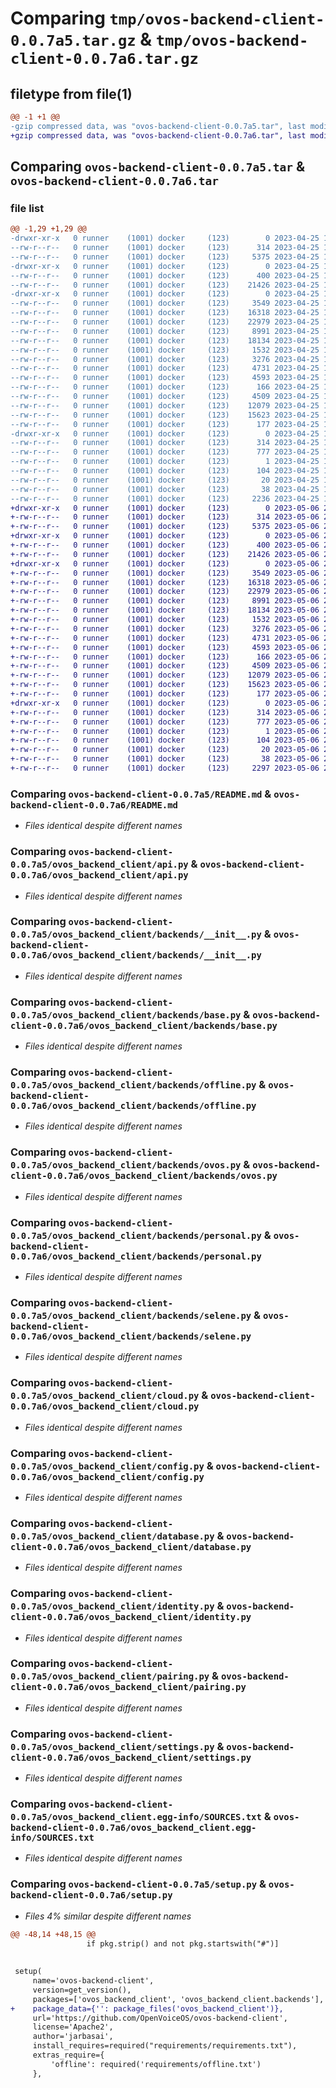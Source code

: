 # Comparing `tmp/ovos-backend-client-0.0.7a5.tar.gz` & `tmp/ovos-backend-client-0.0.7a6.tar.gz`

## filetype from file(1)

```diff
@@ -1 +1 @@
-gzip compressed data, was "ovos-backend-client-0.0.7a5.tar", last modified: Tue Apr 25 14:59:56 2023, max compression
+gzip compressed data, was "ovos-backend-client-0.0.7a6.tar", last modified: Sat May  6 22:28:01 2023, max compression
```

## Comparing `ovos-backend-client-0.0.7a5.tar` & `ovos-backend-client-0.0.7a6.tar`

### file list

```diff
@@ -1,29 +1,29 @@
-drwxr-xr-x   0 runner    (1001) docker     (123)        0 2023-04-25 14:59:56.823380 ovos-backend-client-0.0.7a5/
--rw-r--r--   0 runner    (1001) docker     (123)      314 2023-04-25 14:59:56.823380 ovos-backend-client-0.0.7a5/PKG-INFO
--rw-r--r--   0 runner    (1001) docker     (123)     5375 2023-04-25 14:59:40.000000 ovos-backend-client-0.0.7a5/README.md
-drwxr-xr-x   0 runner    (1001) docker     (123)        0 2023-04-25 14:59:56.819379 ovos-backend-client-0.0.7a5/ovos_backend_client/
--rw-r--r--   0 runner    (1001) docker     (123)      400 2023-04-25 14:59:40.000000 ovos-backend-client-0.0.7a5/ovos_backend_client/__init__.py
--rw-r--r--   0 runner    (1001) docker     (123)    21426 2023-04-25 14:59:40.000000 ovos-backend-client-0.0.7a5/ovos_backend_client/api.py
-drwxr-xr-x   0 runner    (1001) docker     (123)        0 2023-04-25 14:59:56.823380 ovos-backend-client-0.0.7a5/ovos_backend_client/backends/
--rw-r--r--   0 runner    (1001) docker     (123)     3549 2023-04-25 14:59:40.000000 ovos-backend-client-0.0.7a5/ovos_backend_client/backends/__init__.py
--rw-r--r--   0 runner    (1001) docker     (123)    16318 2023-04-25 14:59:40.000000 ovos-backend-client-0.0.7a5/ovos_backend_client/backends/base.py
--rw-r--r--   0 runner    (1001) docker     (123)    22979 2023-04-25 14:59:40.000000 ovos-backend-client-0.0.7a5/ovos_backend_client/backends/offline.py
--rw-r--r--   0 runner    (1001) docker     (123)     8991 2023-04-25 14:59:40.000000 ovos-backend-client-0.0.7a5/ovos_backend_client/backends/ovos.py
--rw-r--r--   0 runner    (1001) docker     (123)    18134 2023-04-25 14:59:40.000000 ovos-backend-client-0.0.7a5/ovos_backend_client/backends/personal.py
--rw-r--r--   0 runner    (1001) docker     (123)     1532 2023-04-25 14:59:40.000000 ovos-backend-client-0.0.7a5/ovos_backend_client/backends/selene.py
--rw-r--r--   0 runner    (1001) docker     (123)     3276 2023-04-25 14:59:40.000000 ovos-backend-client-0.0.7a5/ovos_backend_client/cloud.py
--rw-r--r--   0 runner    (1001) docker     (123)     4731 2023-04-25 14:59:40.000000 ovos-backend-client-0.0.7a5/ovos_backend_client/config.py
--rw-r--r--   0 runner    (1001) docker     (123)     4593 2023-04-25 14:59:40.000000 ovos-backend-client-0.0.7a5/ovos_backend_client/database.py
--rw-r--r--   0 runner    (1001) docker     (123)      166 2023-04-25 14:59:40.000000 ovos-backend-client-0.0.7a5/ovos_backend_client/exceptions.py
--rw-r--r--   0 runner    (1001) docker     (123)     4509 2023-04-25 14:59:40.000000 ovos-backend-client-0.0.7a5/ovos_backend_client/identity.py
--rw-r--r--   0 runner    (1001) docker     (123)    12079 2023-04-25 14:59:40.000000 ovos-backend-client-0.0.7a5/ovos_backend_client/pairing.py
--rw-r--r--   0 runner    (1001) docker     (123)    15623 2023-04-25 14:59:40.000000 ovos-backend-client-0.0.7a5/ovos_backend_client/settings.py
--rw-r--r--   0 runner    (1001) docker     (123)      177 2023-04-25 14:59:46.000000 ovos-backend-client-0.0.7a5/ovos_backend_client/version.py
-drwxr-xr-x   0 runner    (1001) docker     (123)        0 2023-04-25 14:59:56.823380 ovos-backend-client-0.0.7a5/ovos_backend_client.egg-info/
--rw-r--r--   0 runner    (1001) docker     (123)      314 2023-04-25 14:59:56.000000 ovos-backend-client-0.0.7a5/ovos_backend_client.egg-info/PKG-INFO
--rw-r--r--   0 runner    (1001) docker     (123)      777 2023-04-25 14:59:56.000000 ovos-backend-client-0.0.7a5/ovos_backend_client.egg-info/SOURCES.txt
--rw-r--r--   0 runner    (1001) docker     (123)        1 2023-04-25 14:59:56.000000 ovos-backend-client-0.0.7a5/ovos_backend_client.egg-info/dependency_links.txt
--rw-r--r--   0 runner    (1001) docker     (123)      104 2023-04-25 14:59:56.000000 ovos-backend-client-0.0.7a5/ovos_backend_client.egg-info/requires.txt
--rw-r--r--   0 runner    (1001) docker     (123)       20 2023-04-25 14:59:56.000000 ovos-backend-client-0.0.7a5/ovos_backend_client.egg-info/top_level.txt
--rw-r--r--   0 runner    (1001) docker     (123)       38 2023-04-25 14:59:56.823380 ovos-backend-client-0.0.7a5/setup.cfg
--rw-r--r--   0 runner    (1001) docker     (123)     2236 2023-04-25 14:59:40.000000 ovos-backend-client-0.0.7a5/setup.py
+drwxr-xr-x   0 runner    (1001) docker     (123)        0 2023-05-06 22:28:01.174351 ovos-backend-client-0.0.7a6/
+-rw-r--r--   0 runner    (1001) docker     (123)      314 2023-05-06 22:28:01.174351 ovos-backend-client-0.0.7a6/PKG-INFO
+-rw-r--r--   0 runner    (1001) docker     (123)     5375 2023-05-06 22:27:45.000000 ovos-backend-client-0.0.7a6/README.md
+drwxr-xr-x   0 runner    (1001) docker     (123)        0 2023-05-06 22:28:01.170351 ovos-backend-client-0.0.7a6/ovos_backend_client/
+-rw-r--r--   0 runner    (1001) docker     (123)      400 2023-05-06 22:27:45.000000 ovos-backend-client-0.0.7a6/ovos_backend_client/__init__.py
+-rw-r--r--   0 runner    (1001) docker     (123)    21426 2023-05-06 22:27:45.000000 ovos-backend-client-0.0.7a6/ovos_backend_client/api.py
+drwxr-xr-x   0 runner    (1001) docker     (123)        0 2023-05-06 22:28:01.174351 ovos-backend-client-0.0.7a6/ovos_backend_client/backends/
+-rw-r--r--   0 runner    (1001) docker     (123)     3549 2023-05-06 22:27:45.000000 ovos-backend-client-0.0.7a6/ovos_backend_client/backends/__init__.py
+-rw-r--r--   0 runner    (1001) docker     (123)    16318 2023-05-06 22:27:45.000000 ovos-backend-client-0.0.7a6/ovos_backend_client/backends/base.py
+-rw-r--r--   0 runner    (1001) docker     (123)    22979 2023-05-06 22:27:45.000000 ovos-backend-client-0.0.7a6/ovos_backend_client/backends/offline.py
+-rw-r--r--   0 runner    (1001) docker     (123)     8991 2023-05-06 22:27:45.000000 ovos-backend-client-0.0.7a6/ovos_backend_client/backends/ovos.py
+-rw-r--r--   0 runner    (1001) docker     (123)    18134 2023-05-06 22:27:45.000000 ovos-backend-client-0.0.7a6/ovos_backend_client/backends/personal.py
+-rw-r--r--   0 runner    (1001) docker     (123)     1532 2023-05-06 22:27:45.000000 ovos-backend-client-0.0.7a6/ovos_backend_client/backends/selene.py
+-rw-r--r--   0 runner    (1001) docker     (123)     3276 2023-05-06 22:27:45.000000 ovos-backend-client-0.0.7a6/ovos_backend_client/cloud.py
+-rw-r--r--   0 runner    (1001) docker     (123)     4731 2023-05-06 22:27:45.000000 ovos-backend-client-0.0.7a6/ovos_backend_client/config.py
+-rw-r--r--   0 runner    (1001) docker     (123)     4593 2023-05-06 22:27:45.000000 ovos-backend-client-0.0.7a6/ovos_backend_client/database.py
+-rw-r--r--   0 runner    (1001) docker     (123)      166 2023-05-06 22:27:45.000000 ovos-backend-client-0.0.7a6/ovos_backend_client/exceptions.py
+-rw-r--r--   0 runner    (1001) docker     (123)     4509 2023-05-06 22:27:45.000000 ovos-backend-client-0.0.7a6/ovos_backend_client/identity.py
+-rw-r--r--   0 runner    (1001) docker     (123)    12079 2023-05-06 22:27:45.000000 ovos-backend-client-0.0.7a6/ovos_backend_client/pairing.py
+-rw-r--r--   0 runner    (1001) docker     (123)    15623 2023-05-06 22:27:45.000000 ovos-backend-client-0.0.7a6/ovos_backend_client/settings.py
+-rw-r--r--   0 runner    (1001) docker     (123)      177 2023-05-06 22:27:51.000000 ovos-backend-client-0.0.7a6/ovos_backend_client/version.py
+drwxr-xr-x   0 runner    (1001) docker     (123)        0 2023-05-06 22:28:01.174351 ovos-backend-client-0.0.7a6/ovos_backend_client.egg-info/
+-rw-r--r--   0 runner    (1001) docker     (123)      314 2023-05-06 22:28:00.000000 ovos-backend-client-0.0.7a6/ovos_backend_client.egg-info/PKG-INFO
+-rw-r--r--   0 runner    (1001) docker     (123)      777 2023-05-06 22:28:01.000000 ovos-backend-client-0.0.7a6/ovos_backend_client.egg-info/SOURCES.txt
+-rw-r--r--   0 runner    (1001) docker     (123)        1 2023-05-06 22:28:00.000000 ovos-backend-client-0.0.7a6/ovos_backend_client.egg-info/dependency_links.txt
+-rw-r--r--   0 runner    (1001) docker     (123)      104 2023-05-06 22:28:00.000000 ovos-backend-client-0.0.7a6/ovos_backend_client.egg-info/requires.txt
+-rw-r--r--   0 runner    (1001) docker     (123)       20 2023-05-06 22:28:00.000000 ovos-backend-client-0.0.7a6/ovos_backend_client.egg-info/top_level.txt
+-rw-r--r--   0 runner    (1001) docker     (123)       38 2023-05-06 22:28:01.174351 ovos-backend-client-0.0.7a6/setup.cfg
+-rw-r--r--   0 runner    (1001) docker     (123)     2297 2023-05-06 22:27:45.000000 ovos-backend-client-0.0.7a6/setup.py
```

### Comparing `ovos-backend-client-0.0.7a5/README.md` & `ovos-backend-client-0.0.7a6/README.md`

 * *Files identical despite different names*

### Comparing `ovos-backend-client-0.0.7a5/ovos_backend_client/api.py` & `ovos-backend-client-0.0.7a6/ovos_backend_client/api.py`

 * *Files identical despite different names*

### Comparing `ovos-backend-client-0.0.7a5/ovos_backend_client/backends/__init__.py` & `ovos-backend-client-0.0.7a6/ovos_backend_client/backends/__init__.py`

 * *Files identical despite different names*

### Comparing `ovos-backend-client-0.0.7a5/ovos_backend_client/backends/base.py` & `ovos-backend-client-0.0.7a6/ovos_backend_client/backends/base.py`

 * *Files identical despite different names*

### Comparing `ovos-backend-client-0.0.7a5/ovos_backend_client/backends/offline.py` & `ovos-backend-client-0.0.7a6/ovos_backend_client/backends/offline.py`

 * *Files identical despite different names*

### Comparing `ovos-backend-client-0.0.7a5/ovos_backend_client/backends/ovos.py` & `ovos-backend-client-0.0.7a6/ovos_backend_client/backends/ovos.py`

 * *Files identical despite different names*

### Comparing `ovos-backend-client-0.0.7a5/ovos_backend_client/backends/personal.py` & `ovos-backend-client-0.0.7a6/ovos_backend_client/backends/personal.py`

 * *Files identical despite different names*

### Comparing `ovos-backend-client-0.0.7a5/ovos_backend_client/backends/selene.py` & `ovos-backend-client-0.0.7a6/ovos_backend_client/backends/selene.py`

 * *Files identical despite different names*

### Comparing `ovos-backend-client-0.0.7a5/ovos_backend_client/cloud.py` & `ovos-backend-client-0.0.7a6/ovos_backend_client/cloud.py`

 * *Files identical despite different names*

### Comparing `ovos-backend-client-0.0.7a5/ovos_backend_client/config.py` & `ovos-backend-client-0.0.7a6/ovos_backend_client/config.py`

 * *Files identical despite different names*

### Comparing `ovos-backend-client-0.0.7a5/ovos_backend_client/database.py` & `ovos-backend-client-0.0.7a6/ovos_backend_client/database.py`

 * *Files identical despite different names*

### Comparing `ovos-backend-client-0.0.7a5/ovos_backend_client/identity.py` & `ovos-backend-client-0.0.7a6/ovos_backend_client/identity.py`

 * *Files identical despite different names*

### Comparing `ovos-backend-client-0.0.7a5/ovos_backend_client/pairing.py` & `ovos-backend-client-0.0.7a6/ovos_backend_client/pairing.py`

 * *Files identical despite different names*

### Comparing `ovos-backend-client-0.0.7a5/ovos_backend_client/settings.py` & `ovos-backend-client-0.0.7a6/ovos_backend_client/settings.py`

 * *Files identical despite different names*

### Comparing `ovos-backend-client-0.0.7a5/ovos_backend_client.egg-info/SOURCES.txt` & `ovos-backend-client-0.0.7a6/ovos_backend_client.egg-info/SOURCES.txt`

 * *Files identical despite different names*

### Comparing `ovos-backend-client-0.0.7a5/setup.py` & `ovos-backend-client-0.0.7a6/setup.py`

 * *Files 4% similar despite different names*

```diff
@@ -48,14 +48,15 @@
                 if pkg.strip() and not pkg.startswith("#")]
 
 
 setup(
     name='ovos-backend-client',
     version=get_version(),
     packages=['ovos_backend_client', 'ovos_backend_client.backends'],
+    package_data={'': package_files('ovos_backend_client')},
     url='https://github.com/OpenVoiceOS/ovos-backend-client',
     license='Apache2',
     author='jarbasai',
     install_requires=required("requirements/requirements.txt"),
     extras_require={
         'offline': required('requirements/offline.txt')
     },
```

